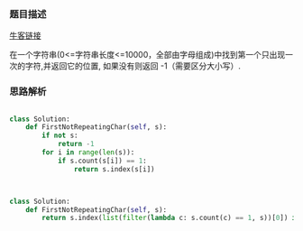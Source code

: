 ### 题目描述

[牛客链接](https://www.nowcoder.com/practice/1c82e8cf713b4bbeb2a5b31cf5b0417c?tpId=13&tqId=11187&tPage=2&rp=2&ru=/ta/coding-interviews&qru=/ta/coding-interviews/question-ranking)

在一个字符串(0<=字符串长度<=10000，全部由字母组成)中找到第一个只出现一次的字符,并返回它的位置, 如果没有则返回 -1（需要区分大小写）.

### 思路解析

```python

class Solution:
    def FirstNotRepeatingChar(self, s):
        if not s:
            return -1
        for i in range(len(s)):
            if s.count(s[i]) == 1:
                return s.index(s[i])

```

```python


class Solution:
    def FirstNotRepeatingChar(self, s):
        return s.index(list(filter(lambda c: s.count(c) == 1, s))[0]) if s else -1


```
